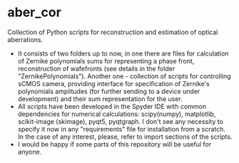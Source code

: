 # aber_cor
Collection of Python scripts for reconstruction and estimation of optical aberrations. 

- It consists of two folders up to now, in one there are files for calculation of Zernike polynomials sums for representing 
a phase front, reconstruction of wafefronts (see details in the folder "ZernikePolynomials"). Another one - collection of 
scripts for controlling sCMOS camera, providing interface for specification of Zernike's polynomials 
amplitudes (for further sending to a device under development) and their sum representation for the user. 
- All scripts have been developed in the Spyder IDE with common dependencies for numerical calculations: scipy(numpy),
matplotlib, scikit-image (skimage), pyqt5, pyqtgraph. I don't see any necessity to specify it now in any "requirements"
file for installation from a scratch. In the case of any interest, please, refer to import sections of the scripts.
- I would be happy if some parts of this repository will be useful for anyone.
